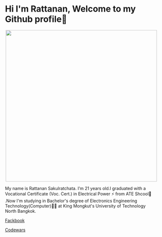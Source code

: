 # Hi I'm Rattanan, Welcome to my Github profile👋


<p align="center">
  <img width="500" height="500" src="https://user-images.githubusercontent.com/71972610/106313278-845b6580-629a-11eb-94df-e00845ef660b.jpg">
</p>


My name is Rattanan Sakulratchata. I’m 21 years old.I graduated with a Vocational Certificate (Voc. Cert.) in Electrical Power :zap: from ATE Shcool:school:  .Now I'm studying in Bachelor's degree of Electronics Engineering Technology(Computer):technologist: at King Mongkut's University of Technology North Bangkok.

[Fackbook](https://www.facebook.com/XLomxC/)

[Codewars](https://www.codewars.com/users/bookbang285)
<!--
**bookbang285/bookbang285** is a ✨ _special_ ✨ repository because its `README.md` (this file) appears on your GitHub profile.

Here are some ideas to get you started:

- 🔭 I’m currently working on ...
- 🌱 I’m currently learning ...
- 👯 I’m looking to collaborate on ...
- 🤔 I’m looking for help with ...
- 💬 Ask me about ...
- 📫 How to reach me: ...
- 😄 Pronouns: ...
- ⚡ Fun fact: ...
-->
